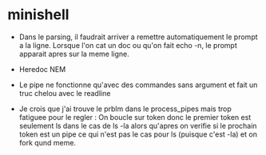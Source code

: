 # minishell

- Dans le parsing, il faudrait arriver a remettre automatiquement le prompt a la ligne.
Lorsque l'on cat un doc ou qu'on fait echo -n, le prompt apparait apres sur la meme ligne.

- Heredoc NEM

- Le pipe ne fonctionne qu'avec des commandes sans argument et fait un truc chelou avec le readline

- Je crois que j'ai trouve le prblm dans le process_pipes mais trop fatiguee pour le regler :
On boucle sur token donc le premier token est seulement ls dans le cas de ls -la alors qu'apres on verifie si le prochain token est un pipe ce qui n'est pas le cas pour ls (puisque c'est -la) et on fork qund meme.